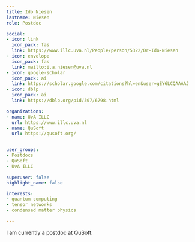 ```yaml
---
title: Ido Niesen
lastname: Niesen
role: Postdoc

social:
- icon: link
  icon_pack: fas
  link: https://www.illc.uva.nl/People/person/5322/Dr-Ido-Niesen
- icon: envelope
  icon_pack: fas
  link: mailto:i.a.niesen@uva.nl
- icon: google-scholar
  icon_pack: ai
  link: https://scholar.google.com/citations?hl=en&user=gEY6LCQAAAAJ
- icon: dblp
  icon_pack: ai
  link: https://dblp.org/pid/307/6798.html

organizations:
- name: UvA ILLC
  url: https://www.illc.uva.nl
- name: QuSoft
  url: https://qusoft.org/


user_groups:
- Postdocs
- QuSoft
- UvA ILLC

superuser: false
highlight_name: false

interests:
- quantum computing
- tensor networks
- condensed matter physics

---
```


I am currently a postdoc at QuSoft.
